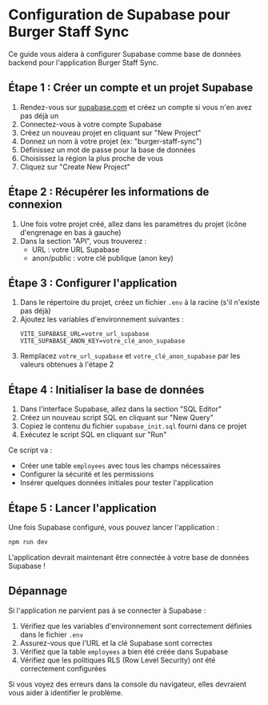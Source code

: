 # Configuration de Supabase pour Burger Staff Sync

Ce guide vous aidera à configurer Supabase comme base de données backend pour l'application Burger Staff Sync.

## Étape 1 : Créer un compte et un projet Supabase

1. Rendez-vous sur [supabase.com](https://supabase.com/) et créez un compte si vous n'en avez pas déjà un
2. Connectez-vous à votre compte Supabase
3. Créez un nouveau projet en cliquant sur "New Project"
4. Donnez un nom à votre projet (ex: "burger-staff-sync")
5. Définissez un mot de passe pour la base de données
6. Choisissez la région la plus proche de vous
7. Cliquez sur "Create New Project"

## Étape 2 : Récupérer les informations de connexion

1. Une fois votre projet créé, allez dans les paramètres du projet (icône d'engrenage en bas à gauche)
2. Dans la section "API", vous trouverez :
   - URL : votre URL Supabase
   - anon/public : votre clé publique (anon key)

## Étape 3 : Configurer l'application

1. Dans le répertoire du projet, créez un fichier `.env` à la racine (s'il n'existe pas déjà)
2. Ajoutez les variables d'environnement suivantes :
   ```
   VITE_SUPABASE_URL=votre_url_supabase
   VITE_SUPABASE_ANON_KEY=votre_clé_anon_supabase
   ```
3. Remplacez `votre_url_supabase` et `votre_clé_anon_supabase` par les valeurs obtenues à l'étape 2

## Étape 4 : Initialiser la base de données

1. Dans l'interface Supabase, allez dans la section "SQL Editor"
2. Créez un nouveau script SQL en cliquant sur "New Query"
3. Copiez le contenu du fichier `supabase_init.sql` fourni dans ce projet
4. Exécutez le script SQL en cliquant sur "Run"

Ce script va :
- Créer une table `employees` avec tous les champs nécessaires
- Configurer la sécurité et les permissions
- Insérer quelques données initiales pour tester l'application

## Étape 5 : Lancer l'application

Une fois Supabase configuré, vous pouvez lancer l'application :

```bash
npm run dev
```

L'application devrait maintenant être connectée à votre base de données Supabase !

## Dépannage

Si l'application ne parvient pas à se connecter à Supabase :

1. Vérifiez que les variables d'environnement sont correctement définies dans le fichier `.env`
2. Assurez-vous que l'URL et la clé Supabase sont correctes
3. Vérifiez que la table `employees` a bien été créée dans Supabase
4. Vérifiez que les politiques RLS (Row Level Security) ont été correctement configurées

Si vous voyez des erreurs dans la console du navigateur, elles devraient vous aider à identifier le problème. 